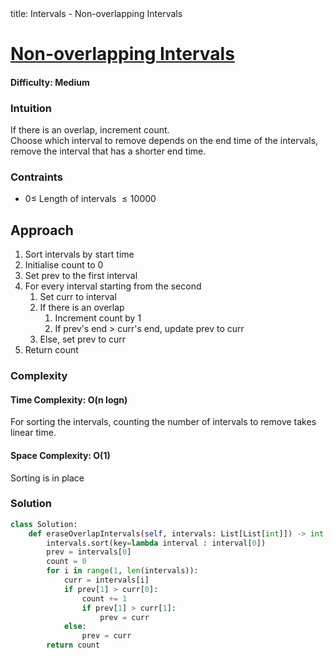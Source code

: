 <frontmatter>
  title: Intervals - Non-overlapping Intervals
</frontmatter>

# [Non-overlapping Intervals](https://leetcode.com/problems/non-overlapping-intervals/)

#### Difficulty: Medium

### Intuition

If there is an overlap, increment count. <br>
Choose which interval to remove depends on the end time of the intervals, remove the interval that has a shorter end time.

### Contraints

- $0\leqslant$ Length of intervals $\leqslant 10000$

## Approach

1. Sort intervals by start time
2. Initialise count to 0
3. Set prev to the first interval
4. For every interval starting from the second
   1. Set curr to interval
   2. If there is an overlap
      1. Increment count by 1
      2. If prev's end > curr's end, update prev to curr
   3. Else, set prev to curr
5. Return count

### Complexity

#### Time Complexity: O(n logn)

For sorting the intervals, counting the number of intervals to remove takes linear time.

#### Space Complexity: O(1)

Sorting is in place

### Solution

<panel header="Don't cheat yourself" type="dark">

```python
class Solution:
    def eraseOverlapIntervals(self, intervals: List[List[int]]) -> int:
        intervals.sort(key=lambda interval : interval[0])
        prev = intervals[0]
        count = 0
        for i in range(1, len(intervals)):
            curr = intervals[i]
            if prev[1] > curr[0]:
                count += 1
                if prev[1] > curr[1]:
                    prev = curr
            else:
                prev = curr
        return count
```

</panel>
